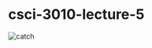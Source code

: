 # csci-3010-lecture-5

![catch](https://github.com/rm004/csci-3010-lecture-5/actions/workflows/c-cpp.yml/badge.svg)
